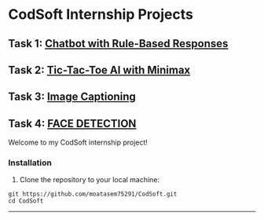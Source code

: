 # CodSoft Internship Projects

## Task 1: [Chatbot with Rule-Based Responses](https://github.com/moatasem75291/CodSoft/tree/main/CHATBOT%20WITH%20RULE-BASEDRESPONSES)
## Task 2: [Tic-Tac-Toe AI with Minimax](https://github.com/moatasem75291/CodSoft/tree/main/TIC-TAC-TOE%20AI)
## Task 3: [Image Captioning](https://github.com/moatasem75291/CodSoft/tree/main/IMAGE%20CAPTIONING)
## Task 4: [FACE DETECTION](https://github.com/moatasem75291/CodSoft/tree/main/FACE%20DETECTION)

Welcome to my CodSoft internship project!

### Installation

 1. Clone the repository to your local machine:

   ```shell
   git https://github.com/moatasem75291/CodSoft.git
   cd CodSoft
   ```
---
